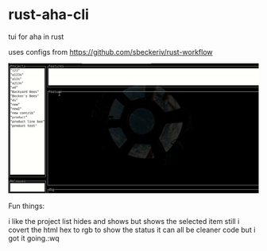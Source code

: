 # rust-aha-cli
tui for aha in rust

uses configs from https://github.com/sbeckeriv/rust-workflow

![example](https://raw.githubusercontent.com/sbeckeriv/rust-aha-cli/master/interaction.gif)


Fun things:

i like the project list hides and shows but shows the selected item still
i covert the html hex to rgb to show the status
it can all be cleaner code but i got it going.:wq
